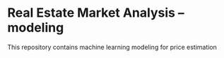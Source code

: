 # Real Estate Market Analysis – modeling

This repository contains machine learning modeling for price estimation

